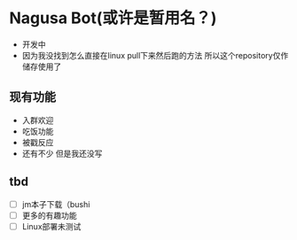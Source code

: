 # Nagusa Bot(或许是暂用名？)
- 开发中
- 因为我没找到怎么直接在linux pull下来然后跑的方法 所以这个repository仅作储存使用了

## 现有功能

- 入群欢迎
- 吃饭功能
- 被戳反应
- 还有不少 但是我还没写

## tbd
* [ ] jm本子下载（bushi
* [ ] 更多的有趣功能
* [ ] Linux部署未测试
